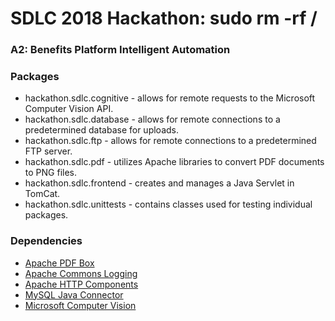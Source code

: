 # SDLC 2018 Hackathon: sudo rm -rf /
### A2: Benefits Platform Intelligent Automation

### Packages
* hackathon.sdlc.cognitive - allows for remote requests to the Microsoft Computer Vision API.
* hackathon.sdlc.database - allows for remote connections to a predetermined database for uploads.
* hackathon.sdlc.ftp - allows for remote connections to a predetermined FTP server.
* hackathon.sdlc.pdf - utilizes Apache libraries to convert PDF documents to PNG files.
* hackathon.sdlc.frontend - creates and manages a Java Servlet in TomCat.
* hackathon.sdlc.unittests - contains classes used for testing individual packages.

### Dependencies
* [Apache PDF Box](https://pdfbox.apache.org/)
* [Apache Commons Logging](http://commons.apache.org/proper/commons-logging/)
* [Apache HTTP Components](https://hc.apache.org/index.html)
* [MySQL Java Connector](https://dev.mysql.com/downloads/connector/j/5.1.html)
* [Microsoft Computer Vision](https://westus.dev.cognitive.microsoft.com/docs/services/5adf991815e1060e6355ad44/operations/56f91f2e778daf14a499e1fa)
